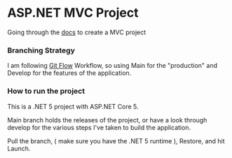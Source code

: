 # ASP.NET MVC Project

Going through the [docs](https://docs.microsoft.com/en-gb/aspnet/core/tutorials/first-mvc-app/start-mvc?view=aspnetcore-5.0&tabs=visual-studio) to create a MVC project

### Branching Strategy
I am following [Git Flow](https://www.atlassian.com/git/tutorials/comparing-workflows/gitflow-workflow) Workflow, so using Main for the "production" and Develop for the features of the application.

### How to run the project
This is a .NET 5 project with ASP.NET Core 5.

Main branch holds the releases of the project, or have a look through develop for the various steps I've taken to build the application.

Pull the branch, ( make sure you have the .NET 5 runtime ), Restore, and hit Launch.
